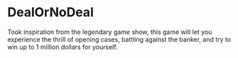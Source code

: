 # DealOrNoDeal
Took inspiration from the legendary game show, this game will let you experience the thrill of opening cases, battling against the banker, and try to win up to 1 million dollars for yourself.
